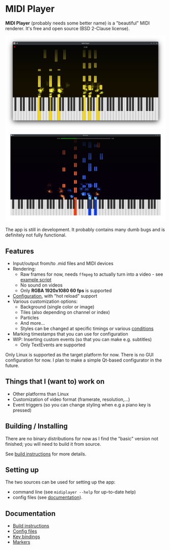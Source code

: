 # MIDI Player

**MIDI Player** (probably needs some better name) is a "beautiful" MIDI renderer. It's free and open source (BSD 2-Clause license).

![MIDI Player in recording session, with yellow tiles](/docs/screenshots/2023-01-08-01.png)
![MIDI Player in playing mode, with orange and blue tiles showcasing selective styling support](/docs/screenshots/2023-01-08-02.png)

The app is still in development. It probably contains many dumb bugs and is definitely not fully functional.

## Features

* Input/output from/to .mid files and MIDI devices
* Rendering:
    * Raw frames for now, needs `ffmpeg` to actually turn into a video - see [example script](/render.sh)
    * No sound on videos
    * Only **RGBA 1920x1080 60 fps** is supported
* [Configuration](/docs/ConfigFile.md), with "hot reload" support
* Various customization options:
    * Background (single color or image)
    * Tiles (also depending on channel or index)
    * Particles
    * And more...
    * Styles can be changed at specific timings or various [conditions](/docs/ConfigFile.md#conditions)
* Marking timestamps that you can use for configuration
* WIP: Inserting custom events (so that you can make e.g. subtitles)
    * Only TextEvents are supported

Only Linux is supported as the target platform for now. There is no GUI configuration for now. I plan to make a simple Qt-based configurator in the future.

## Things that I (want to) work on

* Other platforms than Linux
* Customization of video format (framerate, resolution,...)
* Event triggers (so you can change styling when e.g a piano key is pressed)

## Building / Installing

There are no binary distributions for now as I find the "basic" version not finished; you will need to build it from source.

See [build instructions](/docs/Build.md) for more details.

## Setting up

The two sources can be used for setting up the app:

* command line (see `midiplayer --help` for up-to-date help)
* config files (see [documentation](/docs/ConfigFile.md)).

## Documentation

* [Build instructions](/docs/Build.md)
* [Config files](/docs/ConfigFile.md)
* [Key bindings](/docs/Keybinds.md)
* [Markers](/docs/Markers.md)
